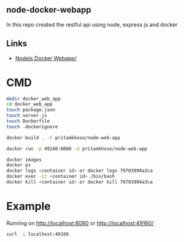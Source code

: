 ## node-docker-webapp
In this repo created the restful api using node, express js and docker

## Links
- [Nodejs Docker Webapp/](https://nodejs.org/en/docs/guides/nodejs-docker-webapp/)

# CMD
```sh
mkdir docker_web_app
cd docker_web_app 
touch package.json
touch server.js
touch Dockerfile
touch .dockerignore
```

```sh
docker build . -t pritamkhose/node-web-app

docker run -p 49160:8080 -d pritamkhose/node-web-app

docker images
docker ps
docker logs <container id> or docker logs 79703994a3ca
docker exec -it <container id> /bin/bash
docker kill <container id> or docker kill 79703994a3ca
```

# Example
Running on [http://localhost:8080](http://localhost:8080) or [http://localhost:49160/](http://localhost:49160/)

```sh
curl -i localhost:49160
```

